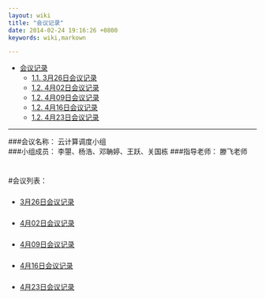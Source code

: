 ```yaml
---
layout: wiki
title: "会议记录"
date: 2014-02-24 19:16:26 +0800
keywords: wiki,markown

---
```


*   [会议记录](#toc1)
    *   [1.1. 3月26日会议记录](#toc1.1)
    *   [1.2. 4月02日会议记录](#toc1.2)
    *   [1.2. 4月09日会议记录](#toc1.3)
    *   [1.2. 4月16日会议记录](#toc1.4)
    *   [1.2. 4月23日会议记录](#toc1.5)
* * *
</div>
<div class="neirong">

###会议名称： 云计算调度小组  
###小组成员： 李曌、杨浩、邓聃婷、王跃、关国栋
###指导老师： 滕飞老师 
<h1></h1>  
#会议列表：

<h3 id="toc1.1"></h3>

*   [3月26日会议记录](./3-26.html)

<h3 id="toc1.2"></h3>   

*   [4月02日会议记录](./4-2)

<h3 id="toc1.3"></h3>   

*   [4月09日会议记录](./4-9)

<h3 id="toc1.4"></h3>   

*   [4月16日会议记录](./4-16)

<h3 id="toc1.5"></h3>   

*   [4月23日会议记录](./4-23)